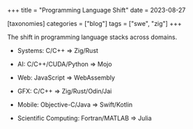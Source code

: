 +++
title = "Programming Language Shift"
date = 2023-08-27

[taxonomies]
categories = ["blog"]
tags = ["swe", "zig"]
+++

The shift in programming language stacks across domains.

<!-- more -->

- Systems: C/C++ => Zig/Rust

- AI: C/C++/CUDA/Python => Mojo

- Web: JavaScript => WebAssembly

- GFX: C/C++ => Zig/Rust/Odin/Jai

- Mobile: Objective-C/Java => Swift/Kotlin

- Scientific Computing: Fortran/MATLAB => Julia
